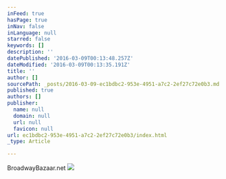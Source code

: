 ```yaml
---
inFeed: true
hasPage: true
inNav: false
inLanguage: null
starred: false
keywords: []
description: ''
datePublished: '2016-03-09T00:13:48.257Z'
dateModified: '2016-03-09T00:13:35.191Z'
title: ''
author: []
sourcePath: _posts/2016-03-09-ec1bdbc2-953e-4951-a7c2-2ef27c72e0b3.md
published: true
authors: []
publisher:
  name: null
  domain: null
  url: null
  favicon: null
url: ec1bdbc2-953e-4951-a7c2-2ef27c72e0b3/index.html
_type: Article

---
```

BroadwayBazaar.net
![](https://the-grid-user-content.s3-us-west-2.amazonaws.com/f01c41be-dad4-449e-aa2c-7264e32ac053.png)
